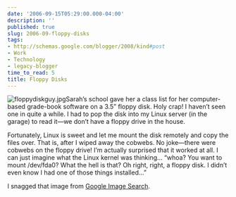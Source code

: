 ```yaml
---
date: '2006-09-15T05:29:00.000-04:00'
description: ''
published: true
slug: 2006-09-floppy-disks
tags:
- http://schemas.google.com/blogger/2008/kind#post
- Work
- Technology
- legacy-blogger
time_to_read: 5
title: Floppy Disks
---
```


![floppydiskguy.jpg](floppydiskguy.jpg)Sarah’s school gave her a class list for her computer-based grade-book software on a 3.5” floppy disk. Holy crap! I haven’t seen one in quite a while. I had to pop the disk into my Linux server (in the garage) to read it—we don’t have a floppy drive in the house.

Fortunately, Linux is sweet and let me mount the disk remotely and copy the files over. That is, after I wiped away the cobwebs. No joke—there were cobwebs on the floppy drive! I’m actually surprised that it worked at all. I can just imagine what the Linux kernel was thinking… “whoa? You want to mount /dev/fda0? What the hell is that? Oh right, right, a floppy disk. I didn’t even know I had one of those things installed…”

I snagged that image from [Google Image Search](http://images.google.com/images?svnum=10&amp;hl=en&amp;lr=&amp;client=firefox-a&amp;rls=org.mozilla%3Aen-US%3Aofficial&amp;q=floppy+disk&amp;btnG=Search).